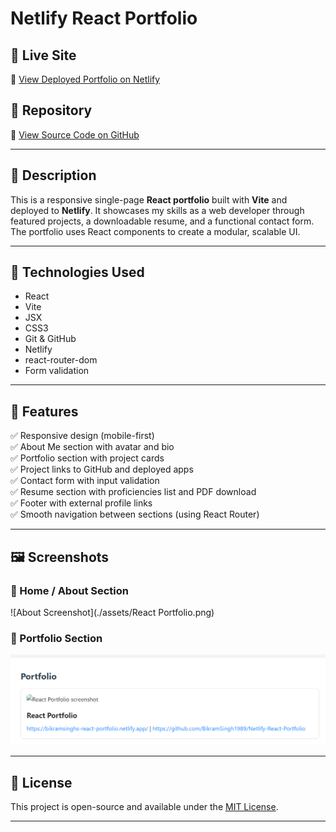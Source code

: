 # Netlify React Portfolio

## 📸 Live Site  
🔗 [View Deployed Portfolio on Netlify](https://bikramsinghs-react-portfolio.netlify.app/p)

## 📁 Repository  
🔗 [View Source Code on GitHub](https://github.com/BikramSingh1989/Netlify-React-Portfolio)

---

## 📖 Description

This is a responsive single-page **React portfolio** built with **Vite** and deployed to **Netlify**. It showcases my skills as a web developer through featured projects, a downloadable resume, and a functional contact form. The portfolio uses React components to create a modular, scalable UI.

---

## 🔧 Technologies Used

- React
- Vite
- JSX
- CSS3
- Git & GitHub
- Netlify 
- react-router-dom 
- Form validation 

---

## 🎯 Features

✅ Responsive design (mobile-first)  
✅ About Me section with avatar and bio  
✅ Portfolio section with project cards  
✅ Project links to GitHub and deployed apps  
✅ Contact form with input validation  
✅ Resume section with proficiencies list and PDF download  
✅ Footer with external profile links  
✅ Smooth navigation between sections (using React Router)  

---

## 🖼️ Screenshots

### 🔹 Home / About Section
![About Screenshot](./assets/React Portfolio.png)

### 🔹 Portfolio Section
![Portfolio Screenshot](./assets/Portfolio.png)

---

## 📄 License

This project is open-source and available under the [MIT License](LICENSE).

---